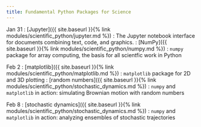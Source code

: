 ```yaml
---
title: Fundamental Python Packages for Science
---
```




Jan 31
: [Jupyter]({{ site.baseurl }}{% link
  modules/scientific_python/jupyter.md %})
  : The Jupyter notebook interface for documents combining text, code, and graphics.
: [NumPy]({{ site.baseurl }}{% link modules/scientific_python/numpy.md %})
  : `numpy` package for array computing, the basis for all scientfic work in Python

Feb 2
: [matplotlib]({{ site.baseurl }}{% link modules/scientific_python/matplotlib.md %})
  : `matplotlib` package for 2D and 3D plotting
: [random numbers]({{ site.baseurl }}{% link
  modules/scientific_python/stochastic_dynamics.md %})
  : `numpy` and `matplotlib` in action: simulating Brownian motion with
    random numbers

Feb 8
: [stochastic dynamics]({{ site.baseurl }}{% link
  modules/scientific_python/stochastic_dynamics.md %})
  : `numpy` and `matplotlib` in action: analyzing ensembles of
    stochastic trajectories
